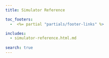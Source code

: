 ```yaml
---
title: Simulator Reference

toc_footers:
  -  <%= partial "partials/footer-links" %>

includes:
  - simulator-reference.html.md
  
search: true
---
```

